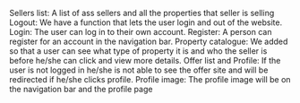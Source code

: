 Sellers list: A list of ass sellers and all the properties that seller is selling
Logout: We have a function that lets the user login and out of the website.
Login: The user can log in to their own account.
Register: A person can register for an account in the navigation bar.
Property catalogue: We added so that a user can see what type of property it is and who the seller is before he/she can click and view more details.
Offer list and Profile: If the user is not logged in he/she is not able to see the offer site and will be redirected if he/she clicks profile.
Profile image: The profile image will be on the navigation bar and the profile page
